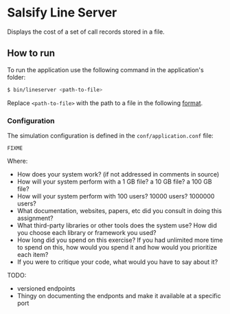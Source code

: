 # Salsify Line Server

Displays the cost of a set of call records stored in a file.

## How to run

To run the application use the following command in the application's folder:

```bash
$ bin/lineserver <path-to-file>
```

Replace `<path-to-file>` with the path to a file in the following [format](#file-format).

### Configuration

The simulation configuration is defined in the `conf/application.conf` file:
 
```
FIXME
```
 
Where:




* How does your system work? (if not addressed in comments in source)
* How will your system perform with a 1 GB file? a 10 GB file? a 100 GB file?
* How will your system perform with 100 users? 10000 users? 1000000 users?
* What documentation, websites, papers, etc did you consult in doing this assignment?
* What third-party libraries or other tools does the system use? How did you choose each library or framework you used?
* How long did you spend on this exercise? If you had unlimited more time to spend on this, how would you spend it and how would you prioritize each item?
* If you were to critique your code, what would you have to say about it?



TODO:
- versioned endpoints
- Thingy on documenting the endponts and make it available at a specific port
